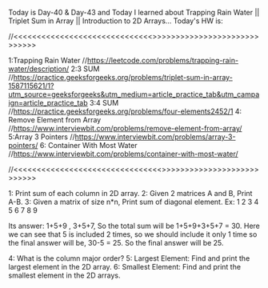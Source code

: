Today is Day-40 & Day-43 and Today I learned about Trapping Rain Water || Triplet Sum in Array || Introduction to 2D Arrays...
Today's HW is:

//<<<<<<<<<<<<<<<<<<<<<<<<<<<<<<<DAY-40>>>>>>>>>>>>>>>>>>>>>>>>>>>>>>

1:Trapping Rain Water
//https://leetcode.com/problems/trapping-rain-water/description/
2:3 SUM
//https://practice.geeksforgeeks.org/problems/triplet-sum-in-array-1587115621/1?utm_source=geeksforgeeks&utm_medium=article_practice_tab&utm_campaign=article_practice_tab
3:4 SUM
//https://practice.geeksforgeeks.org/problems/four-elements2452/1
4: Remove Element from Array
//https://www.interviewbit.com/problems/remove-element-from-array/
5:Array 3 Pointers
//https://www.interviewbit.com/problems/array-3-pointers/
6: Container With Most Water
//https://www.interviewbit.com/problems/container-with-most-water/


//<<<<<<<<<<<<<<<<<<<<<<<<<<<<<<<<<DAY-43>>>>>>>>>>>>>>>>>>>>>>>>>>>>

1: Print sum of each column in 2D array.
2: Given 2 matrices A and B, Print A-B.
3: Given a matrix of size n*n, Print sum of diagonal element.
 Ex:   1 2 3
       4 5 6
       7 8 9

Its answer: 1+5+9 , 3+5+7, So the total sum will be 1+5+9+3+5+7 = 30. Here we can see that 5 is included 2 times, so we should include it only 1 time so the final answer will be, 30-5 = 25.  So the final answer will be 25.

4: What is the column major order? 
5: Largest Element: Find and print the largest element in the 2D array.
6: Smallest Element: Find and print the smallest element in the 2D arrays. 
